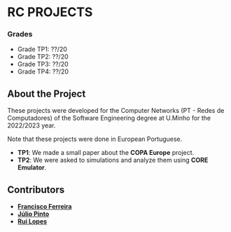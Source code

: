# RC PROJECTS

### Grades
- Grade TP1: ??/20  
- Grade TP2: ??/20
- Grade TP3: ??/20
- Grade TP4: ??/20

## About the Project

These projects were developed for the Computer Networks (PT - Redes de Computadores) of the Software Engineering degree at U.Minho for the 2022/2023 year.

Note that these projects were done in European Portuguese.

- __TP1__: We made a small paper about the __COPA Europe__ project.
- __TP2__: We were asked to simulations and analyze them using __CORE Emulator__.

## Contributors
- [__Francisco Ferreira__](https://github.com/chicoferreira)
- [__Júlio Pinto__](https://github.com/JulioJPinto)
- [__Rui Lopes__](https://github.com/RuiL1904)
